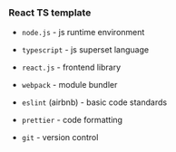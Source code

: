 ### React TS template

-   `node.js` - js runtime environment

-   `typescript` - js superset language

-   `react.js` - frontend library

-   `webpack` - module bundler

-   `eslint` (airbnb) - basic code standards

-   `prettier` - code formatting

-   `git` - version control
